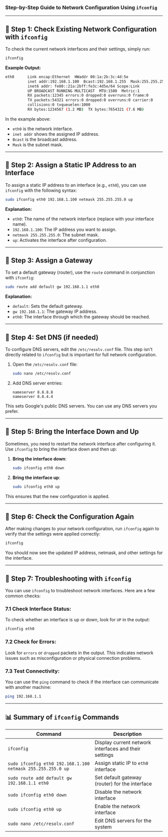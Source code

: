 ### **Step-by-Step Guide to Network Configuration Using `ifconfig`**

---

## **📌 Step 1: Check Existing Network Configuration with `ifconfig`**

To check the current network interfaces and their settings, simply run:

```bash
ifconfig
```

**Example Output:**
```bash
eth0      Link encap:Ethernet  HWaddr 00:1a:2b:3c:4d:5e  
          inet addr:192.168.1.100  Bcast:192.168.1.255  Mask:255.255.255.0
          inet6 addr: fe80::21a:2bff:fe3c:4d5e/64 Scope:Link
          UP BROADCAST RUNNING MULTICAST  MTU:1500  Metric:1
          RX packets:12345 errors:0 dropped:0 overruns:0 frame:0
          TX packets:54321 errors:0 dropped:0 overruns:0 carrier:0
          collisions:0 txqueuelen:1000 
          RX bytes:1234567 (1.2 MB)  TX bytes:7654321 (7.6 MB)
```

In the example above:
- `eth0` is the network interface.
- `inet addr` shows the assigned IP address.
- `Bcast` is the broadcast address.
- `Mask` is the subnet mask.
  
---

## **📌 Step 2: Assign a Static IP Address to an Interface**

To assign a static IP address to an interface (e.g., `eth0`), you can use `ifconfig` with the following syntax:

```bash
sudo ifconfig eth0 192.168.1.100 netmask 255.255.255.0 up
```

**Explanation:**
- `eth0`: The name of the network interface (replace with your interface name).
- `192.168.1.100`: The IP address you want to assign.
- `netmask 255.255.255.0`: The subnet mask.
- `up`: Activates the interface after configuration.

---

## **📌 Step 3: Assign a Gateway**

To set a default gateway (router), use the `route` command in conjunction with `ifconfig`:

```bash
sudo route add default gw 192.168.1.1 eth0
```

**Explanation:**
- `default`: Sets the default gateway.
- `gw 192.168.1.1`: The gateway IP address.
- `eth0`: The interface through which the gateway should be reached.

---

## **📌 Step 4: Set DNS (if needed)**

To configure DNS servers, edit the `/etc/resolv.conf` file. This step isn't directly related to `ifconfig` but is important for full network configuration.

1. Open the `/etc/resolv.conf` file:
   
   ```bash
   sudo nano /etc/resolv.conf
   ```

2. Add DNS server entries:
   
   ```plaintext
   nameserver 8.8.8.8
   nameserver 8.8.4.4
   ```

This sets Google's public DNS servers. You can use any DNS servers you prefer.

---

## **📌 Step 5: Bring the Interface Down and Up**

Sometimes, you need to restart the network interface after configuring it. Use `ifconfig` to bring the interface down and then up:

1. **Bring the interface down**:

   ```bash
   sudo ifconfig eth0 down
   ```

2. **Bring the interface up**:

   ```bash
   sudo ifconfig eth0 up
   ```

This ensures that the new configuration is applied.

---

## **📌 Step 6: Check the Configuration Again**

After making changes to your network configuration, run `ifconfig` again to verify that the settings were applied correctly:

```bash
ifconfig
```

You should now see the updated IP address, netmask, and other settings for the interface.

---

## **📌 Step 7: Troubleshooting with `ifconfig`**

You can use `ifconfig` to troubleshoot network interfaces. Here are a few common checks:

### **7.1 Check Interface Status:**
To check whether an interface is up or down, look for `UP` in the output:

```bash
ifconfig eth0
```

### **7.2 Check for Errors:**
Look for `errors` or `dropped` packets in the output. This indicates network issues such as misconfiguration or physical connection problems.

### **7.3 Test Connectivity:**
You can use the `ping` command to check if the interface can communicate with another machine:

```bash
ping 192.168.1.1
```

---

## **📊 Summary of `ifconfig` Commands**

| Command                                        | Description                                     |
|------------------------------------------------|-------------------------------------------------|
| `ifconfig`                                     | Display current network interfaces and their settings |
| `sudo ifconfig eth0 192.168.1.100 netmask 255.255.255.0 up` | Assign static IP to `eth0` interface            |
| `sudo route add default gw 192.168.1.1 eth0`    | Set default gateway (router) for the interface |
| `sudo ifconfig eth0 down`                      | Disable the network interface                   |
| `sudo ifconfig eth0 up`                        | Enable the network interface                    |
| `sudo nano /etc/resolv.conf`                   | Edit DNS servers for the system                 |



